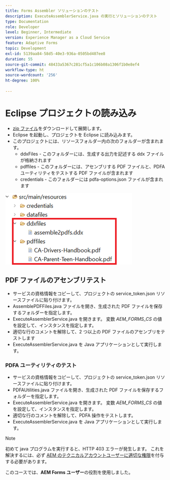 ```yaml
---
title: Forms Assembler ソリューションのテスト
description: ExecuteAssemblerService.java の実行とソリューションのテスト
type: Documentation
role: Developer
level: Beginner, Intermediate
version: Experience Manager as a Cloud Service
feature: Adaptive Forms
topic: Development
exl-id: 5139aa84-58d5-40e3-936a-0505bd407ee8
duration: 55
source-git-commit: 48433a5367c281cf5a1c106b08a1306f1b0e8ef4
workflow-type: ht
source-wordcount: '256'
ht-degree: 100%

---
```


# Eclipse プロジェクトの読み込み

* [zip ファイル](./assets/pdf-manipulation.zip)をダウンロードして展開します。
* Eclipse を起動し、プロジェクトを Eclipse に読み込みます。
* このプロジェクトには、リソースフォルダー内の次のフォルダーが含まれます。
   * ddxFiles - このフォルダーには、生成する出力を記述する ddx ファイルが格納されます
   * pdffiles - このフォルダーには、アセンブリする PDF ファイルと、PDFA ユーティリティをテストする PDF ファイルが含まれます
   * credentials - このフォルダーには pdfa-options.json ファイルが含まれます

![resources-file](./assets/resources.png)

## PDF ファイルのアセンブリテスト

* サービスの資格情報をコピーして、プロジェクトの service_token.json リソースファイルに貼り付けます。
* AssemblePDFFiles.java ファイルを開き、生成された PDF ファイルを保存するフォルダーを指定します。
* ExecuteAssemblerService.java を開きます。 変数 _AEM_FORMS_CS_ の値を設定して、インスタンスを指定します。
* 適切な行のコメントを解除して、2 つ以上の PDF ファイルのアセンブリをテストします
* ExecuteAssemblerService.java を Java アプリケーションとして実行します。

### PDFA ユーティリティのテスト

* サービスの資格情報をコピーして、プロジェクトの service_token.json リソースファイルに貼り付けます。
* PDFAUtilities.java ファイルを開き、生成された PDF ファイルを保存するフォルダーを指定します。
* ExecuteAssemblerService.java を開きます。 変数 _AEM_FORMS_CS_ の値を設定して、インスタンスを指定します。
* 適切な行のコメントを解除して、PDFA 操作をテストします。
* ExecuteAssemblerService.java を Java アプリケーションとして実行します。



>[!NOTE]
> 初めて java プログラムを実行すると、HTTP 403 エラーが発生します。 これを解決するには、必ず [AEM のテクニカルアカウントユーザーに適切な権限](https://experienceleague.adobe.com/docs/experience-manager-learn/getting-started-with-aem-headless/authentication/service-credentials.html?lang=ja#configure-access-in-aem)を付与する必要があります。

このコースでは、**AEM Forms ユーザー**&#x200B;の役割を使用しました。
